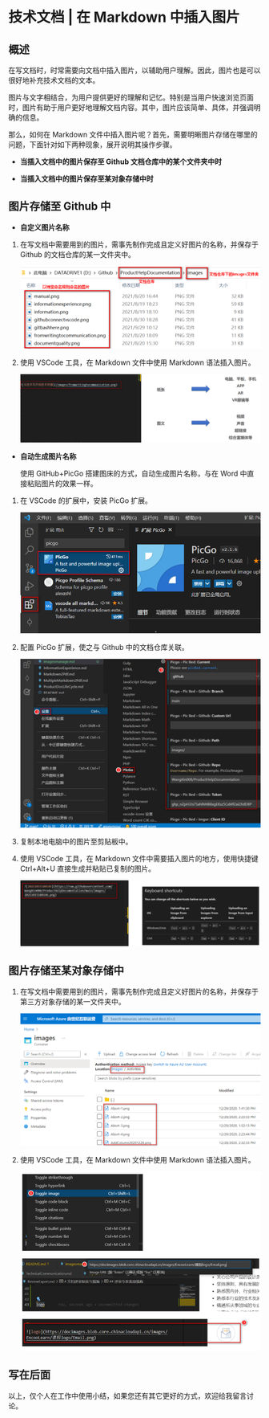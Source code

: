# 技术文档 | 在 Markdown 中插入图片

## 概述

在写文档时，时常需要向文档中插入图片，以辅助用户理解。因此，图片也是可以很好地补充技术文档的文本。

图片与文字相结合，为用户提供更好的理解和记忆。特别是当用户快速浏览页面时，图片有助于用户更好地理解文档内容。其中，图片应该简单、具体，并强调明确的信息。

那么，如何在 Markdown 文件中插入图片呢？首先，需要明晰图片存储在哪里的问题，下面针对如下两种现象，展开说明其操作步骤。

- **当插入文档中的图片保存至 Github 文档仓库中的某个文件夹中时**

- **当插入文档中的图片保存至某对象存储中时**

## 图片存储至 Github 中

- **自定义图片名称**

1. 在写文档中需要用到的图片，需事先制作完成且定义好图片的名称，并保存于 Github 的文档仓库的某一文件夹中。

    ![20211015164753](https://raw.githubusercontent.com/WangXin008/ProductHelpDocumentation/main/images/20211015164753.png)

2. 使用 VSCode 工具，在 Markdown 文件中使用 Markdown 语法插入图片。

    ![20211015172542](https://raw.githubusercontent.com/WangXin008/ProductHelpDocumentation/main/images/20211015172542.png)

- **自动生成图片名称**

    使用 GitHub+PicGo 搭建图床的方式，自动生成图片名称，与在 Word 中直接粘贴图片的效果一样。

1. 在 VSCode 的扩展中，安装 PicGo 扩展。

    ![20211015174620](https://raw.githubusercontent.com/WangXin008/ProductHelpDocumentation/main/images/20211015174620.png)

2. 配置 PicGo 扩展，使之与 Github 中的文档仓库关联。

    ![20211015175538](https://raw.githubusercontent.com/WangXin008/ProductHelpDocumentation/main/images/20211015175538.png)

3. 复制本地电脑中的图片至剪贴板中。
4. 使用 VSCode 工具，在 Markdown 文件中需要插入图片的地方，使用快捷键 Ctrl+Alt+U 直接生成并粘贴已复制的图片。

    ![20211015180515](https://raw.githubusercontent.com/WangXin008/ProductHelpDocumentation/main/images/20211015180515.png)

## 图片存储至某对象存储中

1. 在写文档中需要用到的图片，需事先制作完成且定义好图片的名称，并保存于第三方对象存储的某一文件夹中。

    ![20211015173034](https://raw.githubusercontent.com/WangXin008/ProductHelpDocumentation/main/images/20211015173034.png)

2. 使用 VSCode 工具，在 Markdown 文件中使用 Markdown 语法插入图片。

    ![20211015174011](https://raw.githubusercontent.com/WangXin008/ProductHelpDocumentation/main/images/20211015174011.png)

## 写在后面

以上，仅个人在工作中使用小结，如果您还有其它更好的方式，欢迎给我留言讨论。

